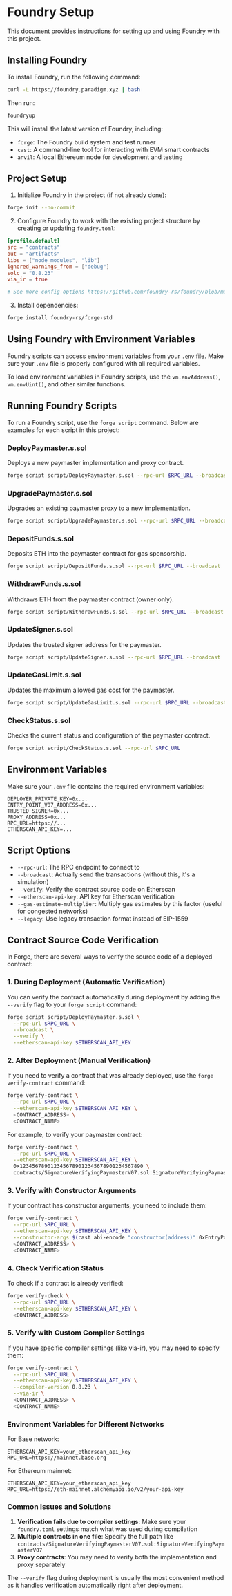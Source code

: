 # Foundry Setup

This document provides instructions for setting up and using Foundry with this project.

## Installing Foundry

To install Foundry, run the following command:

```bash
curl -L https://foundry.paradigm.xyz | bash
```

Then run:

```bash
foundryup
```

This will install the latest version of Foundry, including:
- `forge`: The Foundry build system and test runner
- `cast`: A command-line tool for interacting with EVM smart contracts
- `anvil`: A local Ethereum node for development and testing

## Project Setup

1. Initialize Foundry in the project (if not already done):

```bash
forge init --no-commit
```

2. Configure Foundry to work with the existing project structure by creating or updating `foundry.toml`:

```toml
[profile.default]
src = "contracts"
out = "artifacts"
libs = ["node_modules", "lib"]
ignored_warnings_from = ["debug"]
solc = "0.8.23"
via_ir = true

# See more config options https://github.com/foundry-rs/foundry/blob/master/crates/config/README.md#all-options
```

3. Install dependencies:

```bash
forge install foundry-rs/forge-std
```

## Using Foundry with Environment Variables

Foundry scripts can access environment variables from your `.env` file. Make sure your `.env` file is properly configured with all required variables.

To load environment variables in Foundry scripts, use the `vm.envAddress()`, `vm.envUint()`, and other similar functions.

## Running Foundry Scripts

To run a Foundry script, use the `forge script` command. Below are examples for each script in this project:

### DeployPaymaster.s.sol
Deploys a new paymaster implementation and proxy contract.

```bash
forge script script/DeployPaymaster.s.sol --rpc-url $RPC_URL --broadcast --verify --etherscan-api-key $ETHERSCAN_API_KEY
```

### UpgradePaymaster.s.sol
Upgrades an existing paymaster proxy to a new implementation.

```bash
forge script script/UpgradePaymaster.s.sol --rpc-url $RPC_URL --broadcast --verify --etherscan-api-key $ETHERSCAN_API_KEY
```

### DepositFunds.s.sol
Deposits ETH into the paymaster contract for gas sponsorship.

```bash
forge script script/DepositFunds.s.sol --rpc-url $RPC_URL --broadcast
```

### WithdrawFunds.s.sol
Withdraws ETH from the paymaster contract (owner only).

```bash
forge script script/WithdrawFunds.s.sol --rpc-url $RPC_URL --broadcast
```

### UpdateSigner.s.sol
Updates the trusted signer address for the paymaster.

```bash
forge script script/UpdateSigner.s.sol --rpc-url $RPC_URL --broadcast
```

### UpdateGasLimit.s.sol
Updates the maximum allowed gas cost for the paymaster.

```bash
forge script script/UpdateGasLimit.s.sol --rpc-url $RPC_URL --broadcast
```

### CheckStatus.s.sol
Checks the current status and configuration of the paymaster contract.

```bash
forge script script/CheckStatus.s.sol --rpc-url $RPC_URL
```

## Environment Variables

Make sure your `.env` file contains the required environment variables:

```env
DEPLOYER_PRIVATE_KEY=0x...
ENTRY_POINT_V07_ADDRESS=0x...
TRUSTED_SIGNER=0x...
PROXY_ADDRESS=0x...
RPC_URL=https://...
ETHERSCAN_API_KEY=...
```

## Script Options

- `--rpc-url`: The RPC endpoint to connect to
- `--broadcast`: Actually send the transactions (without this, it's a simulation)
- `--verify`: Verify the contract source code on Etherscan
- `--etherscan-api-key`: API key for Etherscan verification
- `--gas-estimate-multiplier`: Multiply gas estimates by this factor (useful for congested networks)
- `--legacy`: Use legacy transaction format instead of EIP-1559

## Contract Source Code Verification

In Forge, there are several ways to verify the source code of a deployed contract:

### 1. During Deployment (Automatic Verification)

You can verify the contract automatically during deployment by adding the `--verify` flag to your `forge script` command:

```bash
forge script script/DeployPaymaster.s.sol \
  --rpc-url $RPC_URL \
  --broadcast \
  --verify \
  --etherscan-api-key $ETHERSCAN_API_KEY
```

### 2. After Deployment (Manual Verification)

If you need to verify a contract that was already deployed, use the `forge verify-contract` command:

```bash
forge verify-contract \
  --rpc-url $RPC_URL \
  --etherscan-api-key $ETHERSCAN_API_KEY \
  <CONTRACT_ADDRESS> \
  <CONTRACT_NAME>
```

For example, to verify your paymaster contract:

```bash
forge verify-contract \
  --rpc-url $RPC_URL \
  --etherscan-api-key $ETHERSCAN_API_KEY \
  0x1234567890123456789012345678901234567890 \
  contracts/SignatureVerifyingPaymasterV07.sol:SignatureVerifyingPaymasterV07
```

### 3. Verify with Constructor Arguments

If your contract has constructor arguments, you need to include them:

```bash
forge verify-contract \
  --rpc-url $RPC_URL \
  --etherscan-api-key $ETHERSCAN_API_KEY \
  --constructor-args $(cast abi-encode "constructor(address)" 0xEntryPointAddress) \
  <CONTRACT_ADDRESS> \
  <CONTRACT_NAME>
```

### 4. Check Verification Status

To check if a contract is already verified:

```bash
forge verify-check \
  --rpc-url $RPC_URL \
  --etherscan-api-key $ETHERSCAN_API_KEY \
  <CONTRACT_ADDRESS>
```

### 5. Verify with Custom Compiler Settings

If you have specific compiler settings (like via-ir), you may need to specify them:

```bash
forge verify-contract \
  --rpc-url $RPC_URL \
  --etherscan-api-key $ETHERSCAN_API_KEY \
  --compiler-version 0.8.23 \
  --via-ir \
  <CONTRACT_ADDRESS> \
  <CONTRACT_NAME>
```

### Environment Variables for Different Networks

For Base network:
```env
ETHERSCAN_API_KEY=your_etherscan_api_key
RPC_URL=https://mainnet.base.org
```

For Ethereum mainnet:
```env
ETHERSCAN_API_KEY=your_etherscan_api_key
RPC_URL=https://eth-mainnet.alchemyapi.io/v2/your-api-key
```

### Common Issues and Solutions

1. **Verification fails due to compiler settings**: Make sure your `foundry.toml` settings match what was used during compilation
2. **Multiple contracts in one file**: Specify the full path like `contracts/SignatureVerifyingPaymasterV07.sol:SignatureVerifyingPaymasterV07`
3. **Proxy contracts**: You may need to verify both the implementation and proxy separately

The `--verify` flag during deployment is usually the most convenient method as it handles verification automatically right after deployment.